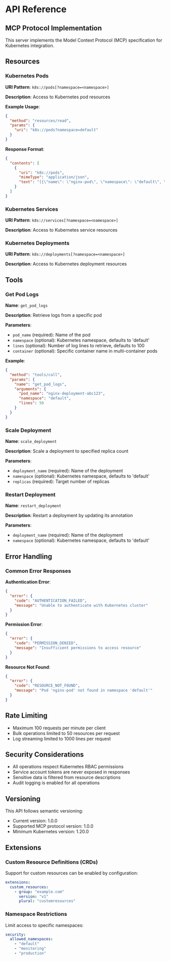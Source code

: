 # API Reference

## MCP Protocol Implementation

This server implements the Model Context Protocol (MCP) specification for Kubernetes integration.

## Resources

### Kubernetes Pods

**URI Pattern**: `k8s://pods[?namespace=<namespace>]`

**Description**: Access to Kubernetes pod resources

**Example Usage**:
```json
{
  "method": "resources/read",
  "params": {
    "uri": "k8s://pods?namespace=default"
  }
}
```

**Response Format**:
```json
{
  "contents": [
    {
      "uri": "k8s://pods",
      "mimeType": "application/json",
      "text": "[{\"name\": \"nginx-pod\", \"namespace\": \"default\", \"status\": \"Running\"}]"
    }
  ]
}
```

### Kubernetes Services

**URI Pattern**: `k8s://services[?namespace=<namespace>]`

**Description**: Access to Kubernetes service resources

### Kubernetes Deployments

**URI Pattern**: `k8s://deployments[?namespace=<namespace>]`

**Description**: Access to Kubernetes deployment resources

## Tools

### Get Pod Logs

**Name**: `get_pod_logs`

**Description**: Retrieve logs from a specific pod

**Parameters**:
- `pod_name` (required): Name of the pod
- `namespace` (optional): Kubernetes namespace, defaults to 'default'
- `lines` (optional): Number of log lines to retrieve, defaults to 100
- `container` (optional): Specific container name in multi-container pods

**Example**:
```json
{
  "method": "tools/call",
  "params": {
    "name": "get_pod_logs",
    "arguments": {
      "pod_name": "nginx-deployment-abc123",
      "namespace": "default",
      "lines": 50
    }
  }
}
```

### Scale Deployment

**Name**: `scale_deployment`

**Description**: Scale a deployment to specified replica count

**Parameters**:
- `deployment_name` (required): Name of the deployment
- `namespace` (optional): Kubernetes namespace, defaults to 'default'
- `replicas` (required): Target number of replicas

### Restart Deployment

**Name**: `restart_deployment`

**Description**: Restart a deployment by updating its annotation

**Parameters**:
- `deployment_name` (required): Name of the deployment
- `namespace` (optional): Kubernetes namespace, defaults to 'default'

## Error Handling

### Common Error Responses

**Authentication Error**:
```json
{
  "error": {
    "code": "AUTHENTICATION_FAILED",
    "message": "Unable to authenticate with Kubernetes cluster"
  }
}
```

**Permission Error**:
```json
{
  "error": {
    "code": "PERMISSION_DENIED",
    "message": "Insufficient permissions to access resource"
  }
}
```

**Resource Not Found**:
```json
{
  "error": {
    "code": "RESOURCE_NOT_FOUND",
    "message": "Pod 'nginx-pod' not found in namespace 'default'"
  }
}
```

## Rate Limiting

- Maximum 100 requests per minute per client
- Bulk operations limited to 50 resources per request
- Log streaming limited to 1000 lines per request

## Security Considerations

- All operations respect Kubernetes RBAC permissions
- Service account tokens are never exposed in responses
- Sensitive data is filtered from resource descriptions
- Audit logging is enabled for all operations

## Versioning

This API follows semantic versioning:
- Current version: 1.0.0
- Supported MCP protocol version: 1.0.0
- Minimum Kubernetes version: 1.20.0

## Extensions

### Custom Resource Definitions (CRDs)

Support for custom resources can be enabled by configuration:

```yaml
extensions:
  custom_resources:
    - group: "example.com"
      version: "v1"
      plural: "customresources"
```

### Namespace Restrictions

Limit access to specific namespaces:

```yaml
security:
  allowed_namespaces:
    - "default"
    - "monitoring"
    - "production"
```